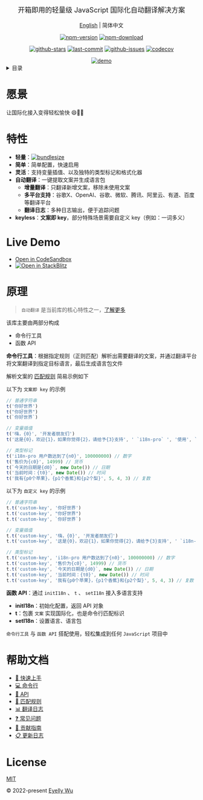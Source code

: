 <div align="center">
  <p style="font-size: 18px;">开箱即用的轻量级 JavaScript 国际化自动翻译解决方案</p>


[English](https://github.com/i18n-pro/core/tree/v3.0.0-alpha.2#readme) | 简体中文


[![npm-version](https://img.shields.io/npm/v/i18n-pro.svg?style=flat-square "npm-version")](https://www.npmjs.com/package/i18n-pro "npm")
[![npm-download](https://img.shields.io/npm/dm/i18n-pro "npm-download")](https://www.npmjs.com/package/i18n-pro "npm")

[![github-stars](https://img.shields.io/github/stars/i18n-pro/core?style=social "github-stars")](https://github.com/i18n-pro/core/stargazers "github-stars")
[![last-commit](https://img.shields.io/github/last-commit/i18n-pro/core/dev "last-commit")](https://github.com/i18n-pro/core/commits/dev "last-commit")
[![github-issues](https://img.shields.io/github/issues-raw/i18n-pro/core "github-issues")](https://github.com/i18n-pro/core/issues "github-issues")
[![codecov](https://codecov.io/gh/i18n-pro/core/branch/main/graph/badge.svg?token=758C46SIE7 "codecov")](https://codecov.io/gh/i18n-pro/core "codecov")

<a href="https://ibb.co/hxDQ1w69">
    <img src="https://s3.bmp.ovh/imgs/2025/07/10/7340b93a468f1ebe.gif"alt="demo" />
  </a>

</div>
<details >
  <summary>目录</summary>

  [愿景](#愿景)<br/>
  [特性](#特性)<br/>
  [Live Demo](#live-demo)<br/>
  [原理](#原理)<br/>
  [帮助文档](#帮助文档)<br/>
  [License](#license)<br/>

</details>


# 愿景
让国际化接入变得轻松愉快 😄💪🏻
# 特性

* **轻量**：[![bundlesize](https://img.shields.io/bundlephobia/minzip/i18n-pro?color=brightgreen&style=plastic "bundlesize")](https://bundlephobia.com/package/i18n-pro "bundlesize")
* **简单**：简单配置，快速启用
* **灵活**：支持变量插值、以及独特的类型标记和格式化器
* **自动翻译**：一键提取文案并生成语言包
   * **增量翻译**：只翻译新增文案，移除未使用文案
   * **多平台支持**：谷歌X、OpenAI、谷歌、微软、腾讯、阿里云、有道、百度等翻译平台
   * **翻译日志**：多种日志输出，便于追踪问题
* **keyless**：**文案即 key**，部分特殊场景需要自定义 key（例如：一词多义）


# Live Demo

* [Open in CodeSandbox](https://codesandbox.io/p/github/i18n-pro/core-demo/main?file=README_zh-CN.md)
* [![Open in StackBlitz](https://developer.stackblitz.com/img/open_in_stackblitz_small.svg "Open in StackBlitz")](https://stackblitz.com/github/i18n-pro/core-demo?file=README_zh-CN.md)


# 原理

> `自动翻译` 是当前库的核心特性之一，[了解更多](https://github.com/i18n-pro/core/blob/v3.0.0-alpha.2/docs/dist/Q&A_zh-CN.md)

该库主要由两部分构成
* 命令行工具
* 函数 API

**命令行工具**：根据指定规则（正则匹配）解析出需要翻译的文案，并通过翻译平台将文案翻译到指定目标语言，最后生成语言包文件

解析文案的 [匹配规则](https://github.com/i18n-pro/core/blob/v3.0.0-alpha.2/docs/dist/MATCH_RULE_zh-CN.md) 简易示例如下

以下为 `文案即 key` 的示例
```js
// 普通字符串
t('你好世界')
t("你好世界")
t(`你好世界`)

// 变量插值
t('嗨，{0}', '开发者朋友们')
t('这是{0}，欢迎{1}，如果你觉得{2}，请给予{3}支持', ' `i18n-pro` ', '使用', `对你有帮助`, ' ⭐️ ')

// 类型标记
t('i18n-pro 用户数达到了{n0}', 100000000) // 数字
t('售价为{c0}', 14999) // 货币
t(`今天的日期是{d0}`, new Date()) // 日期
t('当前时间：{t0}', new Date()) // 时间
t('我有{p0个苹果}，{p1个香蕉}和{p2个梨}', 5, 4, 3) // 复数 
```

以下为 `自定义 key` 的示例
```js
// 普通字符串
t.t('custom-key', '你好世界')
t.t('custom-key', "你好世界")
t.t('custom-key', `你好世界`)

// 变量插值
t.t('custom-key', '嗨，{0}', '开发者朋友们')
t.t('custom-key', '这是{0}，欢迎{1}，如果你觉得{2}，请给予{3}支持', ' `i18n-pro` ', '使用', `对你有帮助`, ' ⭐️ ')

// 类型标记
t.t('custom-key', 'i18n-pro 用户数达到了{n0}', 100000000) // 数字
t.t('custom-key', '售价为{c0}', 14999) // 货币
t.t('custom-key', `今天的日期是{d0}`, new Date()) // 日期
t.t('custom-key', '当前时间：{t0}', new Date()) // 时间
t.t('custom-key', '我有{p0个苹果}，{p1个香蕉}和{p2个梨}', 5, 4, 3) // 复数 
```
**函数 API**：通过  `initI18n` 、 `t` 、 `setI18n`  接入多语言支持
* **initI18n**：初始化配置，返回 API 对象
* **t**：包裹 `文案` 实现国际化，也是命令行匹配标识
* **setI18n**：设置语言、语言包

 `命令行工具` 与 `函数 API` 搭配使用，轻松集成到任何 `JavaScript` 项目中
# 帮助文档

* [🚀 快速上手](https://github.com/i18n-pro/core/blob/v3.0.0-alpha.2/docs/dist/USAGE_zh-CN.md)
* [💻 命令行](https://github.com/i18n-pro/core/blob/v3.0.0-alpha.2/docs/dist/COMMAND_LINE_zh-CN.md)
* [📖 API](https://github.com/i18n-pro/core/blob/v3.0.0-alpha.2/docs/dist/API_zh-CN.md)
* [📝 匹配规则](https://github.com/i18n-pro/core/blob/v3.0.0-alpha.2/docs/dist/MATCH_RULE_zh-CN.md)
* [📊 翻译日志](https://github.com/i18n-pro/core/blob/v3.0.0-alpha.2/docs/dist/OUTPUT_LOG_zh-CN.md)
* [❓ 常见问题](https://github.com/i18n-pro/core/blob/v3.0.0-alpha.2/docs/dist/Q&A_zh-CN.md)
* [🤝 贡献指南](https://github.com/i18n-pro/core/blob/dev/docs/dist/CONTRIBUTION_GUIDELINES_zh-CN.md)
* [📋 更新日志](https://github.com/i18n-pro/core/blob/v3.0.0-alpha.2/docs/dist/CHANGELOG_zh-CN.md)


# License
[MIT](./LICENSE)

© 2022-present [Eyelly Wu](https://github.com/eyelly-wu)